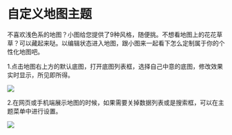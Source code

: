 # 自定义地图主题
不喜欢浅色系的地图？小图给您提供了9种风格，随便挑。不想看地图上的花花草草？可以藏起来哒。以编辑状态进入地图，跟小图来一起看下怎么定制属于你的个性化地图吧。

1.点击地图右上方的默认底图，打开底图列表框，选择自己中意的底图，修改效果实时显示，所见即所得。

![](http://pic.dituwuyou.com/map%2Fpicture%2F11.7%2F2015-11-06_19-03-33.jpg)

2.在网页或手机端展示地图的时候，如果需要关掉数据列表或是搜索框，可以在主题菜单中进行设置。

![](http://pic.dituwuyou.com/map%2Fpicture%2F11.7%2F2015-11-07_13-28-24.jpg)
